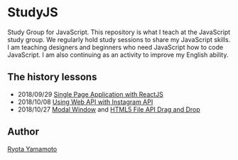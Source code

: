 # StudyJS
Study Group for JavaScript.
This repository is what I teach at the JavaScript study group. We regularly hold study sessions to share my JavaScript skills. I am teaching designers and beginners who need JavaScript how to code 
JavaScript. I am also continuing as an activity to improve my English ability.

## The history lessons
- 2018/09/29 [Single Page Application with ReactJS](https://github.com/Restoration/SPAWR)
- 2018/10/08 [Using Web API with Instagram API](https://github.com/Restoration/StudyJS/tree/master/instagram-web-api)
- 2018/10/27 [Modal Window](https://github.com/Restoration/StudyJS/tree/master/modal-window) and [HTML5 File API Drag and Drop](https://github.com/Restoration/StudyJS/tree/master/drag-and-drop)

## Author  
[Ryota Yamamoto](http://developer-ryota.com)  

